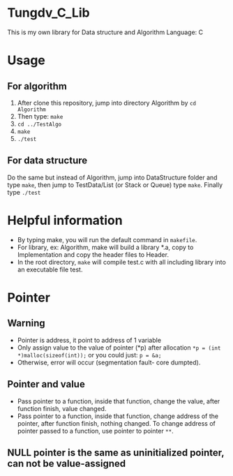 # Tungdv_C_Lib
This is my own library for Data structure and Algorithm
Language: C

# Usage
## For algorithm
1. After clone this repository, jump into directory Algorithm by ``cd Algorithm``
2. Then type: ``make`` 
3. ``cd ../TestAlgo``
4. ``make``
5. ``./test``

## For data structure
Do the same but instead of Algorithm, jump into DataStructure folder and type ``make``, 
then jump to TestData/List (or Stack or Queue) type ``make``. Finally type ``./test``

# Helpful information
- By typing make, you will run the default command in ``makefile``. 
- For library, ex: Algorithm, make will build a library *.a,
copy to Implementation and copy the header files to Header.
- In the root directory, ``make`` will compile test.c with all including library 
into an executable file test.

# Pointer

## Warning 
- Pointer is address, it point to address of 1 variable
- Only assign value to the value of pointer (*p) after allocation 
``
*p = (int *)malloc(sizeof(int));
``
or you could just: 
``
p = &a;
``
- Otherwise, error will occur (segmentation fault- core dumpted).

## Pointer and value
- Pass pointer to a function, inside that function, change the value, after function finish, value changed.
- Pass pointer to a function, inside that function, change address of the pointer, after function finish, nothing changed. To change address of pointer passed to a function, use pointer to pointer ``**``.

## NULL pointer is the same as uninitialized pointer, can not be value-assigned